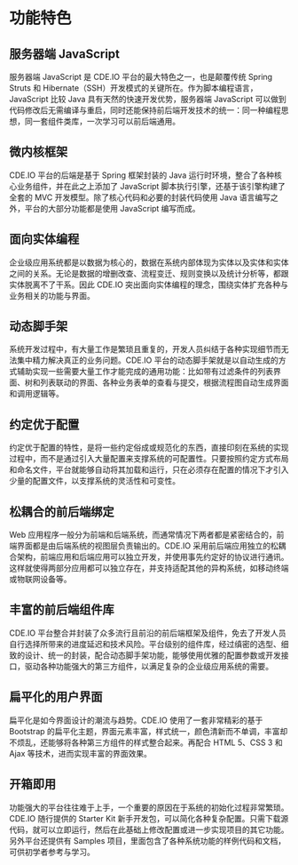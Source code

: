 # 功能特色

## 服务器端 JavaScript

服务器端 JavaScript 是 CDE.IO 平台的最大特色之一，也是颠覆传统 Spring Struts 和 Hibernate（SSH）开发模式的关键所在。作为脚本编程语言，JavaScript 比较 Java 具有天然的快速开发优势，服务器端 JavaScript 可以做到代码修改后无需编译与重启，同时还能保持前后端开发技术的统一：同一种编程思想，同一套组件类库，一次学习可以前后端通用。

## 微内核框架

CDE.IO 平台的后端是基于 Spring 框架封装的 Java 运行时环境，整合了各种核心业务组件，并在此之上添加了 JavaScript 脚本执行引擎，还基于该引擎构建了全套的 MVC 开发模型。除了核心代码和必要的封装代码使用 Java 语言编写之外，平台的大部分功能都是使用 JavaScript 编写而成。

## 面向实体编程

企业级应用系统都是以数据为核心的，数据在系统内部体现为实体以及实体和实体之间的关系。无论是数据的增删改查、流程变迁、规则变换以及统计分析等，都跟实体脱离不了干系。因此 CDE.IO 突出面向实体编程的理念，围绕实体扩充各种与业务相关的功能与界面。

## 动态脚手架

系统开发过程中，有大量工作是繁琐且重复的，开发人员纠结于各种实现细节而无法集中精力解决真正的业务问题。CDE.IO 平台的动态脚手架就是以自动生成的方式辅助实现一些需要大量工作才能完成的通用功能：比如带有过滤条件的列表界面、树和列表联动的界面、各种业务表单的查看与提交，根据流程图自动生成界面和调用逻辑等。

## 约定优于配置

约定优于配置的特性，是将一些约定俗成或规范化的东西，直接印刻在系统的实现过程中，而不是通过引入大量配置来支撑系统的可配置性。只要按照约定方式布局和命名文件，平台就能够自动将其加载和运行，只在必须存在配置的情况下才引入少量的配置文件，以支撑系统的灵活性和可变性。

## 松耦合的前后端绑定

Web 应用程序一般分为前端和后端系统，而通常情况下两者都是紧密结合的，前端界面都是由后端系统的视图层负责输出的。CDE.IO 采用前后端应用独立的松耦合架构，前端应用和后端应用可以独立开发，并使用事先约定好的协议进行通讯。这样就使得两部分应用都可以独立存在，并支持适配其他的异构系统，如移动终端或物联网设备等。

## 丰富的前后端组件库

CDE.IO 平台整合并封装了众多流行且前沿的前后端框架及组件，免去了开发人员自行选择所带来的进度延迟和技术风险。平台级别的组件库，经过缜密的选型、细致的设计、统一的封装，配合动态脚手架功能，能够使用优雅的配置参数或开发接口，驱动各种功能强大的第三方组件，以满足复杂的企业级应用系统的需要。

## 扁平化的用户界面

扁平化是如今界面设计的潮流与趋势。CDE.IO 使用了一套非常精彩的基于 Bootstrap 的扁平化主题，界面元素丰富，样式统一，颜色清新而不单调，丰富却不烦乱，还能够将各种第三方组件的样式整合起来。再配合 HTML 5、CSS 3 和 Ajax 等技术，进而实现丰富的界面效果。

## 开箱即用

功能强大的平台往往难于上手，一个重要的原因在于系统的初始化过程非常繁琐。CDE.IO 随行提供的 Starter Kit 新手开发包，可以简化各种复杂配置。只需下载源代码，就可以立即运行，然后在此基础上修改配置或进一步实现项目的其它功能。另外平台还提供有 Samples 项目，里面包含了各种系统功能的样例代码和文档，可供初学者参考与学习。